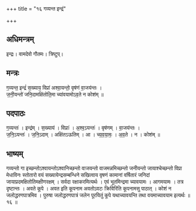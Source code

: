 +++
title = "१६ गव्यन्त इन्द्रं"

+++
## अधिमन्त्रम्
इन्द्रः। वामदेवो गौतमः। त्रिष्टुप्।

## मन्त्रः
ग॒व्यन्त॒ इन्द्रं॑ स॒ख्याय॒ विप्रा॑ अश्वा॒यन्तो॒ वृष॑णं वा॒जय॑न्तः ।  
ज॒नी॒यन्तो॑ जनि॒दामक्षि॑तोति॒मा च्या॑वयामोऽव॒ते न कोश॑म् ॥

## पदपाठः
ग॒व्यन्तः॑ । इन्द्र॑म् । स॒ख्याय॑ । विप्राः॑ । अ॒श्व॒ऽयन्तः॑ । वृष॑णम् । वा॒जय॑न्तः ।  
ज॒नि॒ऽयन्तः॑ । ज॒नि॒ऽदाम् । अक्षि॑तऽऊतिम् । आ । च्य॒व॒या॒मः॒ । अ॒व॒ते । न । कोश॑म् ॥

## भाष्यम्
गव्यन्तो गा इच्छन्तोऽश्वायन्तोऽश्वानिच्छन्तो वाजयन्तो वाजमन्नमिच्छन्तो जनीयन्तो जायाश्चेच्छन्तो विप्रा मेधाविनः स्तोतारो वयं सख्यायेन्द्रसम्बन्धिने सखित्वाय वृषणं कामानां वर्षितारं जनिदां जायाप्रदमक्षितोतिमक्षीणरक्षम् । सर्वदा रक्षाकरमित्यर्थः । एवं भूतमिन्द्रमा च्यावयामः । आगमयामः । तत्र दृष्टान्तः । अवते कूपे । अवत इति कूपनाम अवतोऽवटः क्रिविरिति कूपनामसु पाठात् । कोशं न जलोद्धरणपात्रमिव । पुरुषा जलोद्धरणपात्रं जलेन पूरयितुं कूपे यथाच्यावयन्ति तथा वयमाच्यावयाम इत्यर्थः ॥ १६ ॥